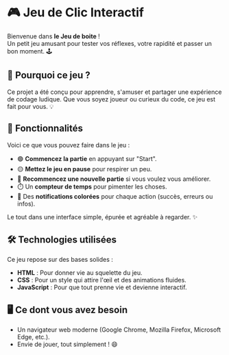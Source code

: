 # 🎮 Jeu de Clic Interactif  

Bienvenue dans **le Jeu de boite** !  
Un petit jeu amusant pour tester vos réflexes, votre rapidité et passer un bon moment. 🕹️  

## 🌟 Pourquoi ce jeu ?  
Ce projet a été conçu pour apprendre, s'amuser et partager une expérience de codage ludique. Que vous soyez joueur ou curieux du code, ce jeu est fait pour vous. 💡  

## 🚀 Fonctionnalités  
Voici ce que vous pouvez faire dans le jeu :  
- 🟢 **Commencez la partie** en appuyant sur "Start".  
- 🟡 **Mettez le jeu en pause** pour respirer un peu.  
- 🔄 **Recommencez une nouvelle partie** si vous voulez vous améliorer.  
- ⏱️ Un **compteur de temps** pour pimenter les choses.  
- 🎨 Des **notifications colorées** pour chaque action (succès, erreurs ou infos).  

Le tout dans une interface simple, épurée et agréable à regarder. ✨  

## 🛠️ Technologies utilisées  
Ce jeu repose sur des bases solides :  
- **HTML** : Pour donner vie au squelette du jeu.  
- **CSS** : Pour un style qui attire l'œil et des animations fluides.  
- **JavaScript** : Pour que tout prenne vie et devienne interactif.  

## 🖥️ Ce dont vous avez besoin  
- Un navigateur web moderne (Google Chrome, Mozilla Firefox, Microsoft Edge, etc.).  
- Envie de jouer, tout simplement ! 😄  

